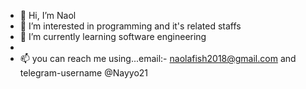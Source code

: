 - 👋 Hi, I’m Naol
- 👀 I’m interested in programming and it's related staffs
- 🌱 I’m currently learning software engineering 
-
- 📫 you can reach me using...email:- naolafish2018@gmail.com and telegram-username @Nayyo21

<!---
Nayyo21/Nayyo21 is a ✨ special ✨ repository because its `README.md` (this file) appears on your GitHub profile.
You can click the Preview link to take a look at your changes.
--->
